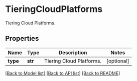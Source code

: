 # TieringCloudPlatforms

Tiering Cloud Platforms.

## Properties
Name | Type | Description | Notes
------------ | ------------- | ------------- | -------------
**type** | **str** | Tiering Cloud Platforms. | [optional] 

[[Back to Model list]](../README.md#documentation-for-models) [[Back to API list]](../README.md#documentation-for-api-endpoints) [[Back to README]](../README.md)


